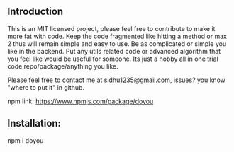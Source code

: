 ## Introduction

This is an MIT licensed project, please feel free to contribute to make it more fat with code. Keep the code fragmented like hitting a method or max 2 thus will remain simple and easy to use. Be as complicated or simple you like in the backend. Put any utils related code or advanced algorithm that you feel like would be useful for someone. Its just a hobby all in one trial code repo/package/anything you like.

Please feel free to contact me at sidhu1235@gmail.com, issues?  you know "where to put it" in github.

npm link: https://www.npmjs.com/package/doyou

## Installation:

  npm i doyou
